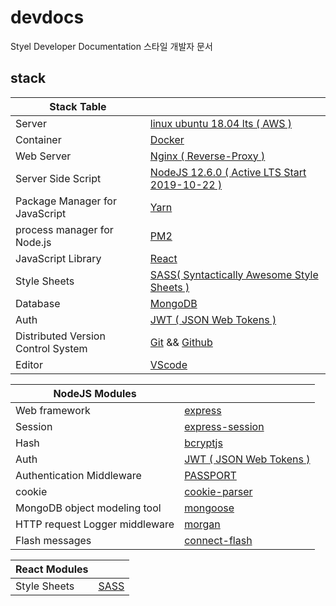 # devdocs

Styel Developer Documentation
스타일 개발자 문서

## stack

| Stack Table                        |                                                                         |
| ---------------------------------- | ----------------------------------------------------------------------- |
| Server                             | [linux ubuntu 18.04 lts ( AWS )](https://ubuntu.com/)                   |
| Container                          | [Docker](https://www.docker.com/)                                       |
| Web Server                         | [Nginx ( Reverse-Proxy )](https://nginx.org/)                           |
| Server Side Script                 | [NodeJS 12.6.0 ( Active LTS Start 2019-10-22 )](https://nodejs.org/en/) |
| Package Manager for JavaScript     | [Yarn](https://yarnpkg.com/lang/en/)                                    |
| process manager for Node.js        | [PM2](http://pm2.keymetrics.io/)                                        |
| JavaScript Library                 | [React](https://reactjs.org/)                                           |
| Style Sheets                       | [SASS( Syntactically Awesome Style Sheets )](https://sass-lang.com/)    |
| Database                           | [MongoDB](https://www.mongodb.com/)                                     |
| Auth                               | [JWT ( JSON Web Tokens )](https://jwt.io/)                              |
| Distributed Version Control System | [Git](https://git-scm.com/) && [Github](https://github.com/)            |
| Editor                             | [VScode](https://code.visualstudio.com/)                                |

| NodeJS Modules                 |                                                                  |
| ------------------------------ | ---------------------------------------------------------------- |
| Web framework                  | [express](https://www.npmjs.com/package/express)                 |
| Session                        | [express-session](https://www.npmjs.com/package/express-session) |
| Hash                           | [bcryptjs](https://www.npmjs.com/package/bcryptjs)               |
| Auth                           | [JWT ( JSON Web Tokens )](https://jwt.io/)                       |
| Authentication Middleware      | [PASSPORT](https://www.npmjs.com/package/passport)               |
| cookie                         | [cookie-parser](https://www.npmjs.com/package/cookie-parser)     |
| MongoDB object modeling tool   | [mongoose](https://www.npmjs.com/package/mongoose)               |
| HTTP request Logger middleware | [morgan](https://www.npmjs.com/package/morgan)                   |
| Flash messages                 | [connect-flash](https://www.npmjs.com/package/connect-flash)     |

| React Modules |                                            |
| ------------- | ------------------------------------------ |
| Style Sheets  | [SASS](https://www.npmjs.com/package/sass) |
